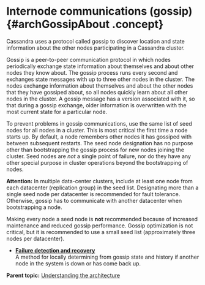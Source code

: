# Internode communications \(gossip\) {#archGossipAbout .concept}

Cassandra uses a protocol called gossip to discover location and state information about the other nodes participating in a Cassandra cluster.

Gossip is a peer-to-peer communication protocol in which nodes periodically exchange state information about themselves and about other nodes they know about. The gossip process runs every second and exchanges state messages with up to three other nodes in the cluster. The nodes exchange information about themselves and about the other nodes that they have gossiped about, so all nodes quickly learn about all other nodes in the cluster. A gossip message has a version associated with it, so that during a gossip exchange, older information is overwritten with the most current state for a particular node.

To prevent problems in gossip communications, use the same list of seed nodes for all nodes in a cluster. This is most critical the first time a node starts up. By default, a node remembers other nodes it has gossiped with between subsequent restarts. The seed node designation has no purpose other than bootstrapping the gossip process for new nodes joining the cluster. Seed nodes are *not* a single point of failure, nor do they have any other special purpose in cluster operations beyond the bootstrapping of nodes.

**Attention:** In multiple data-center clusters, include at least one node from each datacenter \(replication group\) in the seed list. Designating more than a single seed node per datacenter is recommended for fault tolerance. Otherwise, gossip has to communicate with another datacenter when bootstrapping a node.

Making every node a seed node is **not** recommended because of increased maintenance and reduced gossip performance. Gossip optimization is not critical, but it is recommended to use a small seed list \(approximately three nodes per datacenter\).

-   **[Failure detection and recovery](../../cassandra/architecture/archDataDistributeFailDetect.md)**  
A method for locally determining from gossip state and history if another node in the system is down or has come back up.

**Parent topic:** [Understanding the architecture](../../cassandra/architecture/archTOC.md)

